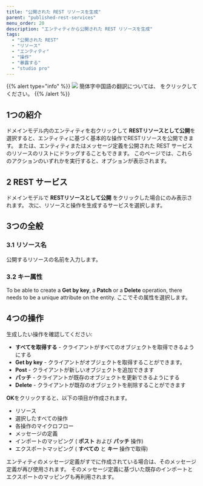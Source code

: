 ```yaml
---
title: "公開された REST リソースを生成"
parent: "published-rest-services"
menu_order: 20
description: "エンティティから公開された REST リソースを生成"
tags:
  - "公開された REST"
  - "リソース"
  - "エンティティ"
  - "操作"
  - "暴露する"
  - "studio pro"
---
```


{{% alert type="info" %}}
<img src="attachments/chinese-translation/china.png" style="display: inline-block; margin: 0" /> 簡体字中国語の翻訳については、 [<unk> <unk> <unk>](https://cdn.mendix.tencent-cloud.com/documentation/refguide8/generate-rest-resource.pdf) をクリックしてください。
{{% /alert %}}

## 1つの紹介

ドメインモデル内のエンティティを右クリックして **RESTリソースとして公開**を選択すると、エンティティに基づく基本的な操作でRESTリソースを公開できます。 または、エンティティまたはメッセージ定義を公開された REST サービスのリソースのリストにドラッグすることもできます。 このページでは、これらのアクションのいずれかを実行すると、オプションが表示されます。

## 2 REST サービス

ドメインモデルで **RESTリソースとして公開** をクリックした場合にのみ表示されます。 次に、リソースと操作を生成するサービスを選択します。

## 3つの全般

### 3.1 リソース名

公開するリソースの名前を入力します。

### 3.2 キー属性

To be able to create a **Get by key**, a **Patch** or a **Delete** operation, there needs to be a unique attribute on the entity. ここでその属性を選択します。

## 4つの操作

生成したい操作を確認してください:

* **すべてを取得する** - クライアントがすべてのオブジェクトを取得できるようにする
* **Get by key** - クライアントがオブジェクトを取得することができます。
* **Post** - クライアントが新しいオブジェクトを追加できます
* **パッチ** - クライアントが既存のオブジェクトを更新できるようにする
* **Delete** - クライアントが既存のオブジェクトを削除することができます

**OK**をクリックすると、以下の項目が作成されます。

* リソース
* 選択したすべての操作
* 各操作のマイクロフロー
* メッセージの定義
* インポートのマッピング ( **ポスト** および **パッチ** 操作)
* エクスポートマッピング ( **すべての** と **キー** 操作で取得)

エンティティのメッセージ定義がすでに作成されている場合は、そのメッセージ定義が再び使用されます。 そのメッセージ定義に基づいた既存のインポートとエクスポートのマッピングも再利用されます。
